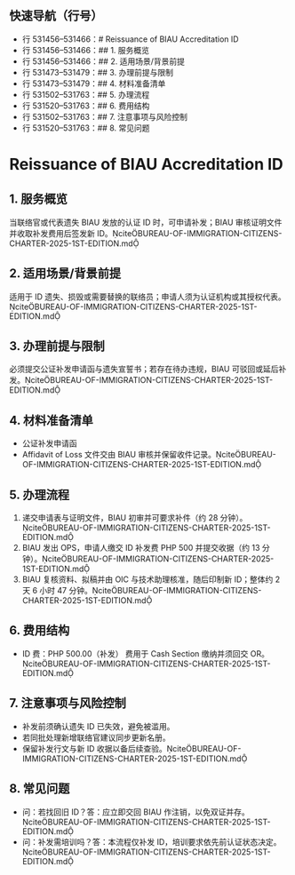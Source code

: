 ## 快速导航（行号）
- 行 531456–531466：# Reissuance of BIAU Accreditation ID
- 行 531456–531466：## 1. 服务概览
- 行 531456–531466：## 2. 适用场景/背景前提
- 行 531473–531479：## 3. 办理前提与限制
- 行 531473–531479：## 4. 材料准备清单
- 行 531502–531763：## 5. 办理流程
- 行 531520–531763：## 6. 费用结构
- 行 531502–531763：## 7. 注意事项与风险控制
- 行 531520–531763：## 8. 常见问题

# Reissuance of BIAU Accreditation ID

## 1. 服务概览
当联络官或代表遗失 BIAU 发放的认证 ID 时，可申请补发；BIAU 审核证明文件并收取补发费用后签发新 ID。citeBUREAU-OF-IMMIGRATION-CITIZENS-CHARTER-2025-1ST-EDITION.md

## 2. 适用场景/背景前提
适用于 ID 遗失、损毁或需要替换的联络员；申请人须为认证机构或其授权代表。citeBUREAU-OF-IMMIGRATION-CITIZENS-CHARTER-2025-1ST-EDITION.md

## 3. 办理前提与限制
必须提交公证补发申请函与遗失宣誓书；若存在待办违规，BIAU 可驳回或延后补发。citeBUREAU-OF-IMMIGRATION-CITIZENS-CHARTER-2025-1ST-EDITION.md

## 4. 材料准备清单
- 公证补发申请函
- Affidavit of Loss
文件交由 BIAU 审核并保留收件记录。citeBUREAU-OF-IMMIGRATION-CITIZENS-CHARTER-2025-1ST-EDITION.md

## 5. 办理流程
1. 递交申请表与证明文件，BIAU 初审并可要求补件（约 28 分钟）。citeBUREAU-OF-IMMIGRATION-CITIZENS-CHARTER-2025-1ST-EDITION.md
2. BIAU 发出 OPS，申请人缴交 ID 补发费 PHP 500 并提交收据（约 13 分钟）。citeBUREAU-OF-IMMIGRATION-CITIZENS-CHARTER-2025-1ST-EDITION.md
3. BIAU 复核资料、拟稿并由 OIC 与技术助理核准，随后印制新 ID；整体约 2 天 6 小时 47 分钟。citeBUREAU-OF-IMMIGRATION-CITIZENS-CHARTER-2025-1ST-EDITION.md

## 6. 费用结构
- ID 费：PHP 500.00（补发）
费用于 Cash Section 缴纳并须回交 OR。citeBUREAU-OF-IMMIGRATION-CITIZENS-CHARTER-2025-1ST-EDITION.md

## 7. 注意事项与风险控制
- 补发前须确认遗失 ID 已失效，避免被滥用。
- 若同批处理新增联络官建议同步更新名册。
- 保留补发行文与新 ID 收据以备后续查验。citeBUREAU-OF-IMMIGRATION-CITIZENS-CHARTER-2025-1ST-EDITION.md

## 8. 常见问题
- 问：若找回旧 ID？答：应立即交回 BIAU 作注销，以免双证并存。citeBUREAU-OF-IMMIGRATION-CITIZENS-CHARTER-2025-1ST-EDITION.md
- 问：补发需培训吗？答：本流程仅补发 ID，培训要求依先前认证状态决定。citeBUREAU-OF-IMMIGRATION-CITIZENS-CHARTER-2025-1ST-EDITION.md
